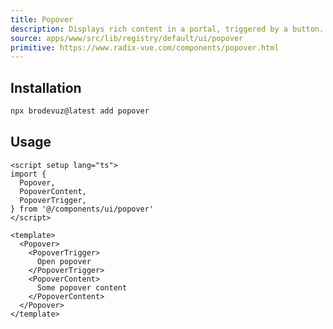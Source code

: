 ```yaml
---
title: Popover
description: Displays rich content in a portal, triggered by a button.
source: apps/www/src/lib/registry/default/ui/popover
primitive: https://www.radix-vue.com/components/popover.html
---
```


<ComponentPreview name="PopoverDemo" />

## Installation

```bash
npx brodevuz@latest add popover
```

## Usage

```vue
<script setup lang="ts">
import {
  Popover,
  PopoverContent,
  PopoverTrigger,
} from '@/components/ui/popover'
</script>

<template>
  <Popover>
    <PopoverTrigger>
      Open popover
    </PopoverTrigger>
    <PopoverContent>
      Some popover content
    </PopoverContent>
  </Popover>
</template>
```
